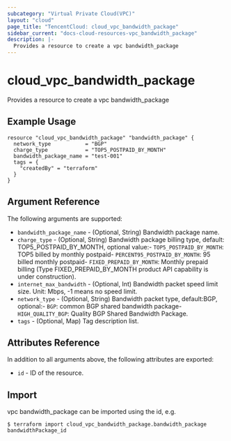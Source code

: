 ```yaml
---
subcategory: "Virtual Private Cloud(VPC)"
layout: "cloud"
page_title: "TencentCloud: cloud_vpc_bandwidth_package"
sidebar_current: "docs-cloud-resources-vpc_bandwidth_package"
description: |-
  Provides a resource to create a vpc bandwidth_package
---
```


# cloud_vpc_bandwidth_package

Provides a resource to create a vpc bandwidth_package

## Example Usage

```hcl
resource "cloud_vpc_bandwidth_package" "bandwidth_package" {
  network_type           = "BGP"
  charge_type            = "TOP5_POSTPAID_BY_MONTH"
  bandwidth_package_name = "test-001"
  tags = {
    "createdBy" = "terraform"
  }
}
```

## Argument Reference

The following arguments are supported:

* `bandwidth_package_name` - (Optional, String) Bandwidth package name.
* `charge_type` - (Optional, String) Bandwidth package billing type, default: TOP5_POSTPAID_BY_MONTH, optional value:- `TOP5_POSTPAID_BY_MONTH`: TOP5 billed by monthly postpaid- `PERCENT95_POSTPAID_BY_MONTH`: 95 billed monthly postpaid- `FIXED_PREPAID_BY_MONTH`: Monthly prepaid billing (Type FIXED_PREPAID_BY_MONTH product API capability is under construction).
* `internet_max_bandwidth` - (Optional, Int) Bandwidth packet speed limit size. Unit: Mbps, -1 means no speed limit.
* `network_type` - (Optional, String) Bandwidth packet type, default:BGP, optional:- `BGP`: common BGP shared bandwidth package- `HIGH_QUALITY_BGP`: Quality BGP Shared Bandwidth Package.
* `tags` - (Optional, Map) Tag description list.

## Attributes Reference

In addition to all arguments above, the following attributes are exported:

* `id` - ID of the resource.



## Import

vpc bandwidth_package can be imported using the id, e.g.
```
$ terraform import cloud_vpc_bandwidth_package.bandwidth_package bandwidthPackage_id
```

